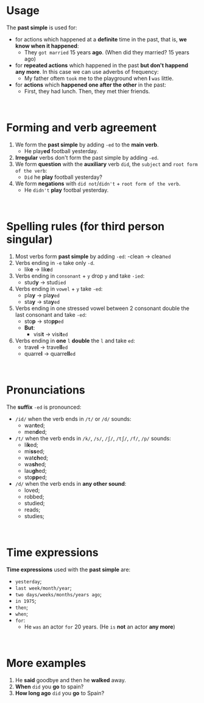 # Usage
The **past simple** is used for:
- for actions which happened at a **definite** time in the past, that is, **we know when it happened**:
  - They `got married` 15 years **ago**. (When did they married? 15 years ago)
- for **repeated actions** which happened in the past **but don't happend any more**. In this case we can use adverbs of frequency:
  - My father oftem `took` me to the playground when **I** `was` little.
- for **actions** which **happened one after the other** in the past:
  - First, they had lunch. Then, they met thier friends.

<br>

# Forming and verb agreement
1. We form the **past simple** by adding `-ed` to the **main verb**.
   - He play**ed** football yesterday.
2. **Irregular** verbs don't form the past simple by adding `-ed`.
3. We form **question** with the **auxiliary** verb `did`, the `subject` and `root form of the verb`:
   - `Did` he **play** football yesterday?
4. We form **negations** with `did not`/`didn't` + `root form of the verb`.
   - He `didn't` **play** footbal yesterday.

<br>

# Spelling rules (for **third person singular**)
1. Most verbs form **past simple** by adding `-ed`:
   -clean → clean`ed`
2. Verbs ending in `-e` take only `-d`.
   - lik**e** → lik**e**`d`
3. Verbs ending in `consonant` + `y` drop `y` and take `-ied`:
   - stud**y** → stud`ied`
4. Verbs ending in `vowel` + `y` take `-ed`:
   - pla**y** → pla**y**`ed`
   - sta**y** → sta**y**`ed`
5. Verbs ending in one stressed vowel between 2 consonant double the last consonant and take `-ed`:
   - sto**p** → sto**pp**`ed`
   - **But**:
     - visi**t** → visi**t**`ed`
6. Verbs ending in **one** `l` **double** the `l` and take `ed`:
   - trave**l** → trave**ll**`ed`
   - quarre**l** → quarre**ll**`ed`

<br>

# Pronunciations
The **suffix** `-ed` is pronounced:
- `/id/` when the verb ends in `/t/` or `/d/` sounds:
  - wan**t**ed;
  - men**d**ed;
- `/t/` when the verb ends in `/k/`, `/s/`, `/ʃ/`, `/tʃ/`, `/f/`, `/p/` sounds:
  - li**k**ed;
  - mi**ss**ed;
  - wat**ch**ed;
  - wa**sh**ed;
  - lau**gh**ed;
  - sto**pp**ed;
- `/d/` when the verb ends in **any other sound**:
  - loved;
  - robbed;
  - studied;
  - reads;
  - studies;

<br>

# Time expressions
**Time expressions** used with the **past simple** are:
- `yesterday`;
- `last week/month/year`;
- `two days/weeks/months/years ago`;
- `in 1975`;
- `then`;
- `when`;
- `for`:
  - He `was` an actor `for` 20 years. (He `is` **not** an actor **any more**)

<br>

# More examples
1. He **said** goodbye and then he **walked** away.
2. **When** `did` you **go** to spain?
3. **How long ago** `did` you **go** to Spain?